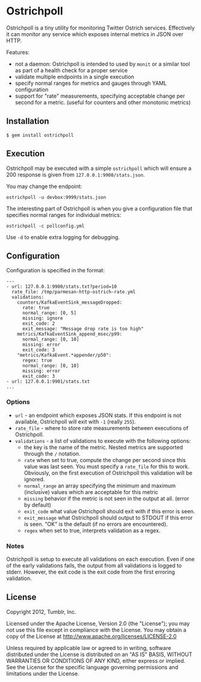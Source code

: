 # Ostrichpoll

Ostrichpoll is a tiny utility for monitoring Twitter Ostrich services.
Effectively it can monitor any service which exposes internal metrics in JSON
over HTTP.

Features:

* not a daemon: Ostrichpoll is intended to used by `monit` or a similar tool
  as part of a health check for a proper service
* validate multiple endpoints in a single execution
* specify normal ranges for metrics and gauges through YAML configuration
* support for "rate" measurements, specifying acceptable change per second for
  a metric. (useful for counters and other monotonic metrics)


## Installation

    $ gem install ostrichpoll

## Execution

Ostrichpoll may be executed with a simple `ostrichpoll` which will ensure a 200 response
is given from `127.0.0.1:9900/stats.json`.

You may change the endpoint:

    ostrichpoll -u devbox:9999/stats.json

The interesting part of Ostrichpoll is when you give a configuration file
that specifies normal ranges for individual metrics:

    ostrichpoll -c pollconfig.yml

Use `-d` to enable extra logging for debugging.

## Configuration

Configuration is specified in the format:

    ---
    - url: 127.0.0.1:9900/stats.txt?period=10
      rate_file: /tmp/parmesan-http-ostrich-rate.yml
      validations:
        counters/KafkaEventSink_messageDropped:
          rate: true
          normal_range: [0, 5]
          missing: ignore
          exit_code: 2
          exit_message: "Message drop rate is too high"
        metrics/KafkaEventSink_append_msec/p99:
          normal_range: [0, 10]
          missing: error
          exit_code: 3
        "metrics/KafkaEvent.*appender/p50":
          regex: true
          normal_range: [0, 10]
          missing: error
          exit_code: 3
    - url: 127.0.0.1:9901/stats.txt
    ...

### Options

* `url` - an endpoint which exposes JSON stats. If this endpoint is not available, Ostrichpoll will exit with `-1` (really `255`).
* `rate_file` - where to store rate measurements between executions of Ostrichpoll.
* `validations` - a list of validations to execute with the following options:
    * the key is the name of the metric. Nested metrics are supported through the `/` notation.
    * `rate` when set to true, compute the change per second since this value was last seen. You must specify a `rate_file` for this to work. Obviously, on the first execution of Ostrichpoll this validation will be ignored.
    * `normal_range` an array specifying the minimum and maximum (inclusive) values which are acceptable for this metric
    * `missing` behavior if the metric is not seen in the output at all. (error by default)
    * `exit_code` what value Ostrichpoll should exit with if this error is seen.
    * `exit_message` what Ostrichpoll should output to STDOUT if this error is seen. "OK" is the default (if no errors are encountered).
    * `regex` when set to true, interprets validation as a regex.
    
### Notes
Ostrichpoll is setup to execute all validations on each execution. Even if one of the early validations fails, the output from all validations is logged to stderr. However, the exit code is the exit code from the first erroring validation.


## License

Copyright 2012, Tumblr, Inc.

Licensed under the Apache License, Version 2.0 (the "License");
you may not use this file except in compliance with the License.
You may obtain a copy of the License at http://www.apache.org/licenses/LICENSE-2.0

Unless required by applicable law or agreed to in writing, software
distributed under the License is distributed on an "AS IS" BASIS,
WITHOUT WARRANTIES OR CONDITIONS OF ANY KIND, either express or implied.
See the License for the specific language governing permissions and
limitations under the License.
